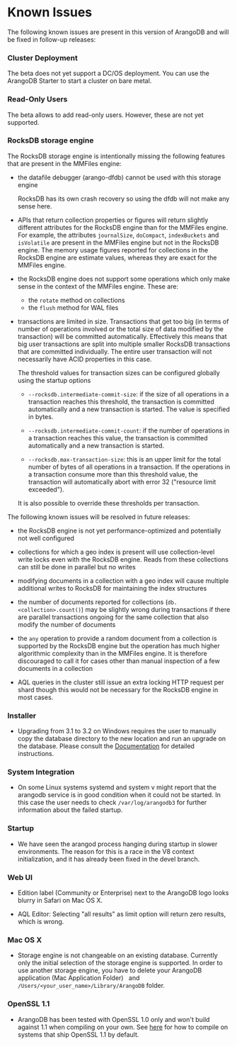 Known Issues
============

The following known issues are present in this version of ArangoDB and will be fixed
in follow-up releases:

### Cluster Deployment

The beta does not yet support a DC/OS deployment. You can use the ArangoDB Starter to 
start a cluster on bare metal.

### Read-Only Users

The beta allows to add read-only users. However, these are not yet supported.

### RocksDB storage engine

The RocksDB storage engine is intentionally missing the following features that 
are present in the MMFiles engine:

* the datafile debugger (arango-dfdb) cannot be used with this storage engine

  RocksDB has its own crash recovery so using the dfdb will not make any sense here.

* APIs that return collection properties or figures will return slightly different
  attributes for the RocksDB engine than for the MMFiles engine. For example, the
  attributes `journalSize`, `doCompact`, `indexBuckets` and `isVolatile` are present
  in the MMFiles engine but not in the RocksDB engine. The memory usage figures reported 
  for collections in the RocksDB engine are estimate values, whereas they are
  exact for the MMFiles engine.

* the RocksDB engine does not support some operations which only make sense in the
  context of the MMFiles engine. These are:

  - the `rotate` method on collections
  - the `flush` method for WAL files

* transactions are limited in size. Transactions that get too big (in terms of
  number of operations involved or the total size of data modified by the transaction)
  will be committed automatically. Effectively this means that big user transactions
  are split into multiple smaller RocksDB transactions that are committed individually.
  The entire user transaction will not necessarily have ACID properties in this case.

  The threshold values for transaction sizes can be configured globally using the
  startup options

  * `--rocksdb.intermediate-commit-size`: if the size of all operations in a transaction 
    reaches this threshold, the transaction is committed automatically and a new transaction
    is started. The value is specified in bytes.

  * `--rocksdb.intermediate-commit-count`: if the number of operations in a transaction 
    reaches this value, the transaction is committed automatically and a new transaction
    is started.

  * `--rocksdb.max-transaction-size`: this is an upper limit for the total number of bytes
    of all operations in a transaction. If the operations in a transaction consume more
    than this threshold value, the transaction will automatically abort with error 32
    ("resource limit exceeded").

  It is also possible to override these thresholds per transaction.


The following known issues will be resolved in future releases:

* the RocksDB engine is not yet performance-optimized and potentially not well configured

* collections for which a geo index is present will use collection-level write locks 
  even with the RocksDB engine. Reads from these collections can still be done in parallel 
  but no writes

* modifying documents in a collection with a geo index will cause multiple additional 
  writes to RocksDB for maintaining the index structures

* the number of documents reported for collections (`db.<collection>.count()`) may be
  slightly wrong during transactions if there are parallel transactions ongoing for the
  same collection that also modify the number of documents

* the `any` operation to provide a random document from a collection is supported
  by the RocksDB engine but the operation has much higher algorithmic complexity than 
  in the MMFiles engine. It is therefore discouraged to call it for cases other than manual
  inspection of a few documents in a collection

* AQL queries in the cluster still issue an extra locking HTTP request per shard though
  this would not be necessary for the RocksDB engine in most cases.

### Installer

* Upgrading from 3.1 to 3.2 on Windows requires the user to manually copy the database directory
  to the new location and run an upgrade on the database. Please consult the
  [Documentation](../GettingStarted/Installing/Windows.md)
  for detailed instructions.

### System Integration

* On some Linux systems systemd and system v might report that the arangodb
  service is in good condition when it could not be started. In this case the
  user needs to check `/var/log/arangodb3` for further information about the
  failed startup.

### Startup

* We have seen the arangod process hanging during startup in slower environments. The reason
  for this is a race in the V8 context initialization, and it has already been fixed in
  the devel branch.

### Web UI

 * Edition label (Community or Enterprise) next to the ArangoDB logo looks blurry in Safari on Mac OS X.

 * AQL Editor: Selecting "all results" as limit option will return zero results, which is wrong.

### Mac OS X

 * Storage engine is not changeable on an existing database. Currently only the initial selection of the storage engine is supported.
   In order to use another storage engine, you have to delete your ArangoDB application (Mac Application Folder)
   and `/Users/<your_user_name>/Library/ArangoDB` folder.

### OpenSSL 1.1

 * ArangoDB has been tested with OpenSSL 1.0 only and won't build against 1.1 when compiling on your own. See [here](../../cookbook/Compiling/OpenSSL.html)
   for how to compile on systems that ship OpenSSL 1.1 by default.

